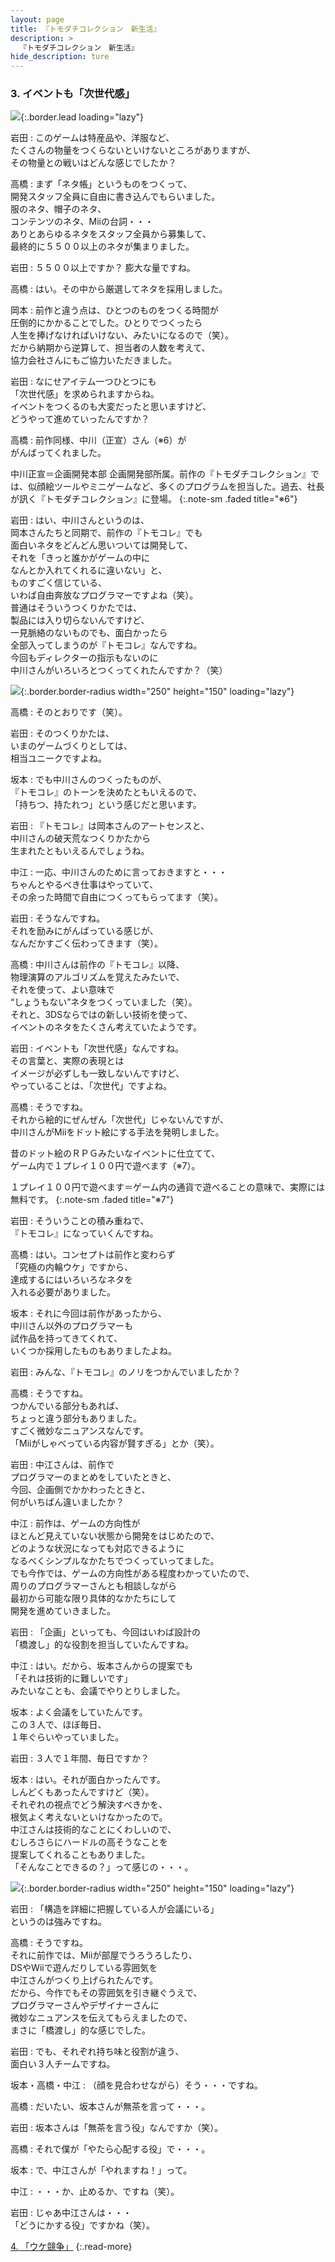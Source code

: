 ```yaml
---
layout: page
title: 『トモダチコレクション　新生活』
description: >
  『トモダチコレクション　新生活』
hide_description: ture
---
```


### 3. イベントも「次世代感」

![](/interviews/jp/3ds/ec6j/vol1/img/mainvisual3.jpg){:.border.lead loading="lazy"}

岩田
: このゲームは特産品や、洋服など、<br>たくさんの物量をつくらないといけないところがありますが、<br>その物量との戦いはどんな感じでしたか？

高橋
: まず「ネタ帳」というものをつくって、<br>開発スタッフ全員に自由に書き込んでもらいました。<br>服のネタ、帽子のネタ、<br>コンテンツのネタ、Miiの台詞・・・<br>ありとあらゆるネタをスタッフ全員から募集して、<br>最終的に５５００以上のネタが集まりました。

岩田
: ５５００以上ですか？ 膨大な量ですね。

高橋
: はい。その中から厳選してネタを採用しました。

岡本
: 前作と違う点は、ひとつのものをつくる時間が<br>圧倒的にかかることでした。ひとりでつくったら<br>人生を捧げなければいけない、みたいになるので（笑）。<br>だから納期から逆算して、担当者の人数を考えて、<br>協力会社さんにもご協力いただきました。

岩田
: なにせアイテム一つひとつにも<br>「次世代感」を求められますからね。<br>イベントをつくるのも大変だったと思いますけど、<br>どうやって進めていったんですか？

高橋
: 前作同様、中川（正宣）さん（※6）が<br>がんばってくれました。


中川正宣＝企画開発本部 企画開発部所属。前作の『トモダチコレクション』では、似顔絵ツールやミニゲームなど、多くのプログラムを担当した。過去、社長が訊く『トモダチコレクション』に登場。
{:.note-sm .faded title="※6"}

岩田
: はい、中川さんというのは、<br>岡本さんたちと同期で、前作の『トモコレ』でも<br>面白いネタをどんどん思いついては開発して、<br>それを「きっと誰かがゲームの中に<br>なんとか入れてくれるに違いない」と、<br>ものすごく信じている、<br>いわば自由奔放なプログラマーですよね（笑）。<br>普通はそういうつくりかたでは、<br>製品には入り切らないんですけど、<br>一見脈絡のないものでも、面白かったら<br>全部入ってしまうのが『トモコレ』なんですね。<br>今回もディレクターの指示もないのに<br>中川さんがいろいろとつくってくれたんですか？（笑）

![](/interviews/jp/3ds/ec6j/vol1/img/photo9.jpg){:.border.border-radius width="250" height="150"  loading="lazy"}

高橋
: そのとおりです（笑）。

岩田
: そのつくりかたは、<br>いまのゲームづくりとしては、<br>相当ユニークですよね。

坂本
: でも中川さんのつくったものが、<br>『トモコレ』のトーンを決めたともいえるので、<br>「持ちつ、持たれつ」という感じだと思います。

岩田
: 『トモコレ』は岡本さんのアートセンスと、<br>中川さんの破天荒なつくりかたから<br>生まれたともいえるんでしょうね。

中江
: 一応、中川さんのために言っておきますと・・・<br>ちゃんとやるべき仕事はやっていて、<br>その余った時間で自由につくってもらってます（笑）。

岩田
: そうなんですね。<br>それを励みにがんばっている感じが、<br>なんだかすごく伝わってきます（笑）。

高橋
: 中川さんは前作の『トモコレ』以降、<br>物理演算のアルゴリズムを覚えたみたいで、<br>それを使って、よい意味で<br>“しょうもない”ネタをつくっていました（笑）。<br>それと、3DSならではの新しい技術を使って、<br>イベントのネタをたくさん考えていたようです。

岩田
: イベントも「次世代感」なんですね。<br>その言葉と、実際の表現とは<br>イメージが必ずしも一致しないんですけど、<br>やっていることは、「次世代」ですよね。

高橋
: そうですね。<br>それから絵的にぜんぜん「次世代」じゃないんですが、<br>中川さんがMiiをドット絵にする手法を発明しました。<br>

昔のドット絵のＲＰＧみたいなイベントに仕立てて、<br>ゲーム内で１プレイ１００円で遊べます（※7）。


１プレイ１００円で遊べます＝ゲーム内の通貨で遊べることの意味で、実際には無料です。
{:.note-sm .faded title="※7"}

岩田
: そういうことの積み重ねで、<br>『トモコレ』になっていくんですね。

高橋
: はい。コンセプトは前作と変わらず<br>「究極の内輪ウケ」ですから、<br>達成するにはいろいろなネタを<br>入れる必要がありました。

坂本
: それに今回は前作があったから、<br>中川さん以外のプログラマーも<br>試作品を持ってきてくれて、<br>いくつか採用したものもありましたよね。

岩田
: みんな、『トモコレ』のノリをつかんでいましたか？

高橋
: そうですね。<br>つかんでいる部分もあれば、<br>ちょっと違う部分もありました。<br>すごく微妙なニュアンスなんです。<br>「Miiがしゃべっている内容が賢すぎる」とか（笑）。

岩田
: 中江さんは、前作で<br>プログラマーのまとめをしていたときと、<br>今回、企画側でかかわったときと、<br>何がいちばん違いましたか？

中江
: 前作は、ゲームの方向性が<br>ほとんど見えていない状態から開発をはじめたので、<br>どのような状況になっても対応できるように<br>なるべくシンプルなかたちでつくっていってました。<br>でも今作では、ゲームの方向性がある程度わかっていたので、<br>周りのプログラマーさんとも相談しながら<br>最初から可能な限り具体的なかたちにして<br>開発を進めていきました。

岩田
: 「企画」といっても、今回はいわば設計の<br>「橋渡し」的な役割を担当していたんですね。

中江
: はい。だから、坂本さんからの提案でも<br>「それは技術的に難しいです」<br>みたいなことも、会議でやりとりしました。

坂本
: よく会議をしていたんです。<br>この３人で、ほぼ毎日、<br>１年ぐらいやっていました。

岩田
: ３人で１年間、毎日ですか？

坂本
: はい。それが面白かったんです。<br>しんどくもあったんですけど（笑）。<br>それぞれの視点でどう解決すべきかを、<br>根気よく考えないといけなかったので。<br>中江さんは技術的なことにくわしいので、<br>むしろさらにハードルの高そうなことを<br>提案してくれることもありました。<br>「そんなことできるの？」って感じの・・・。

![](/interviews/jp/3ds/ec6j/vol1/img/photo10.jpg){:.border.border-radius width="250" height="150"  loading="lazy"}

岩田
: 「構造を詳細に把握している人が会議にいる」<br>というのは強みですね。

高橋
: そうですね。<br>それに前作では、Miiが部屋でうろうろしたり、<br>DSやWiiで遊んだりしている雰囲気を<br>中江さんがつくり上げられたんです。<br>だから、今作でもその雰囲気を引き継ぐうえで、<br>プログラマーさんやデザイナーさんに<br>微妙なニュアンスを伝えてもらえましたので、<br>まさに「橋渡し」的な感じでした。

岩田
: でも、それぞれ持ち味と役割が違う、<br>面白い３人チームですね。

坂本・高橋・中江
: （顔を見合わせながら）そう・・・ですね。

高橋
: だいたい、坂本さんが無茶を言って・・・。

岩田
: 坂本さんは「無茶を言う役」なんですか（笑）。

高橋
: それで僕が「やたら心配する役」で・・・。

坂本
: で、中江さんが「やれますね！」って。

中江
: ・・・か、止めるか、ですね（笑）。

岩田
: じゃあ中江さんは・・・<br>「どうにかする役」ですかね（笑）。



[4. 「ウケ競争」](4.md)
{:.read-more}
